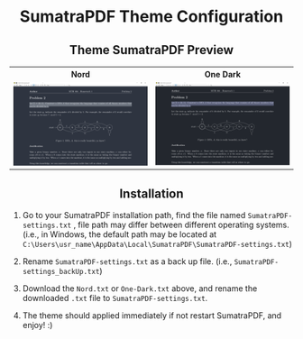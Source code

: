 <h1 align="center">SumatraPDF Theme Configuration</h1>

<h2 align="center">Theme SumatraPDF Preview</h2>

<div align="center">
<table>
  <tr>
    <th>Nord</th>
    <th>One Dark</th>
  </tr>
  <tr>
    <td><img src="/Themes-SumatraPDF/README.assets/Nord.png" width="500" /></td>
    <td><img src="/Themes-SumatraPDF/README.assets/One-Dark.png" width="500" /></td>
  </tr>
</table>
</div>


<h2 align="center">Installation</h2>

1. Go to your SumatraPDF installation path, find the file named `SumatraPDF-settings.txt` , file path may differ between different operating systems. (i.e., in Windows, the default path may be located at `C:\Users\usr_name\AppData\Local\SumatraPDF\SumatraPDF-settings.txt`)

2. Rename `SumatraPDF-settings.txt` as a back up file. (i.e., `SumatraPDF-settings_backUp.txt`)

3. Download the `Nord.txt` or `One-Dark.txt` above, and rename the downloaded `.txt` file to `SumatraPDF-settings.txt`.

4. The theme should applied immediately if not restart SumatraPDF, and enjoy! :)
